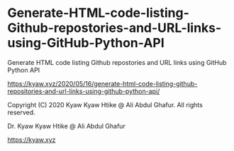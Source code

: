 # Generate-HTML-code-listing-Github-repostories-and-URL-links-using-GitHub-Python-API
Generate HTML code listing Github repostories and URL links using GitHub Python API

<https://kyaw.xyz/2020/05/16/generate-html-code-listing-github-repositories-and-url-links-using-github-python-api/>

Copyright (C) 2020 Kyaw Kyaw Htike @ Ali Abdul Ghafur. All rights reserved.

Dr. Kyaw Kyaw Htike @ Ali Abdul Ghafur

<https://kyaw.xyz>
